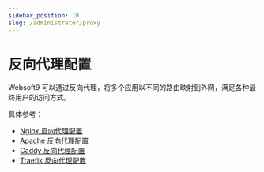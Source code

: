 ```yaml
---
sidebar_position: 10
slug: /administrator/proxy
---
```


# 反向代理配置

Websoft9 可以通过反向代理，将多个应用以不同的路由映射到外网，满足各种最终用户的访问方式。  

具体参考：  

* [Nginx 反向代理配置](../nginx#proxytemplate)
* [Apache 反向代理配置](../apache#proxytemplate)
* [Caddy 反向代理配置](../caddy#template)
* [Traefik 反向代理配置](../traefik)